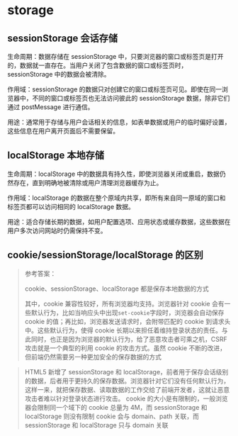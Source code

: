 # storage 

## sessionStorage 会话存储
生命周期：数据存储在 sessionStorage 中，只要浏览器的窗口或标签页是打开的，数据就一直存在。当用户关闭了包含数据的窗口或标签页时，sessionStorage 中的数据会被清除。

作用域：sessionStorage 的数据只对创建它的窗口或标签页可见。即使在同一浏览器中，不同的窗口或标签页也无法访问彼此的 sessionStorage 数据，除非它们通过 postMessage 进行通信。

用途：通常用于存储与用户会话相关的信息，如表单数据或用户的临时偏好设置，这些信息在用户离开页面后不需要保留。

## localStorage 本地存储
生命周期：localStorage 中的数据具有持久性，即使浏览器关闭或重启，数据仍然存在，直到明确地被清除或用户清理浏览器缓存为止。

作用域：localStorage 的数据在整个原域内共享，即所有来自同一原域的窗口和标签页都可以访问相同的 localStorage 数据。

用途：适合存储长期的数据，如用户配置选项、应用状态或缓存数据，这些数据在用户多次访问网站时仍需保持不变。

## cookie/sessionStorage/localStorage 的区别
> 参考答案：
>
> cookie、sessionStorage、localStorage 都是保存本地数据的方式
>
> 其中，cookie 兼容性较好，所有浏览器均支持。浏览器针对 cookie 会有一些默认行为，比如当响应头中出现`set-cookie`字段时，浏览器会自动保存 cookie 的值；再比如，浏览器发送请求时，会附带匹配的 cookie 到请求头中。这些默认行为，使得 cookie 长期以来担任着维持登录状态的责任。与此同时，也正是因为浏览器的默认行为，给了恶意攻击者可乘之机，CSRF 攻击就是一个典型的利用 cookie 的攻击方式。虽然 cookie 不断的改进，但前端仍然需要另一种更加安全的保存数据的方式
>

> HTML5 新增了 sessionStorage 和 localStorage，前者用于保存会话级别的数据，后者用于更持久的保存数据。浏览器针对它们没有任何默认行为，这样一来，就把保存数据、读取数据的工作交给了前端开发者，这就让恶意攻击者难以针对登录状态进行攻击。
> cookie 的大小是有限制的，一般浏览器会限制同一个域下的 cookie 总量为 4M，而 sessionStorage 和 localStorage 则没有限制
> cookie 会与 domain、path 关联，而 sessionStorage 和 localStorage 只与 domain 关联

